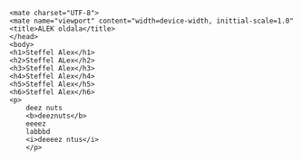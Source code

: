<!DOCTYPE html>
<html lang="hu">
<head>

    <mate charset="UTF-8">
    <mate name="viewport" content="width=device-width, inittial-scale=1.0"
    <title>ALEK oldala</title>
    </head>
    <body>
    <h1>Steffel Alex</h1>
    <h2>Steffel ALex</h2>
    <h3>Steffel Alex</h3>
    <h4>Steffel Alex</h4>
    <h5>Steffel Alex</h5>
    <h6>Steffel Alex</h6>
    <p>
        deez nuts
        <b>deeznuts</b>
        eeeez 
        labbbd
        <i>deeeez ntus</i>
        </p>
    
</body>
</html>  
